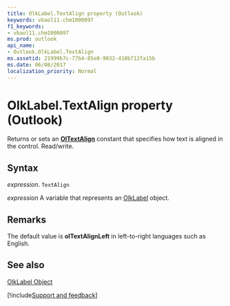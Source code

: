 ```yaml
---
title: OlkLabel.TextAlign property (Outlook)
keywords: vbaol11.chm1000097
f1_keywords:
- vbaol11.chm1000097
ms.prod: outlook
api_name:
- Outlook.OlkLabel.TextAlign
ms.assetid: 21999b7c-77b4-85e0-9032-410b712fa15b
ms.date: 06/08/2017
localization_priority: Normal
---
```



# OlkLabel.TextAlign property (Outlook)

Returns or sets an  **[OlTextAlign](Outlook.OlTextAlign.md)** constant that specifies how text is aligned in the control. Read/write.


## Syntax

_expression_. `TextAlign`

_expression_ A variable that represents an [OlkLabel](Outlook.OlkLabel.md) object.


## Remarks

The default value is  **olTextAlignLeft** in left-to-right languages such as English.


## See also


[OlkLabel Object](Outlook.OlkLabel.md)

[!include[Support and feedback](~/includes/feedback-boilerplate.md)]